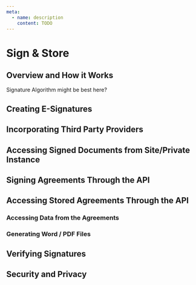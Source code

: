 ```yaml
---
meta:
  - name: description
    content: TODO
---
```


# Sign & Store

## Overview and How it Works

Signature Algorithm might be best here?

## Creating E-Signatures

## Incorporating Third Party Providers

## Accessing Signed Documents from Site/Private Instance

## Signing Agreements Through the API

## Accessing Stored Agreements Through the API

### Accessing Data from the Agreements

### Generating Word / PDF Files

## Verifying Signatures

## Security and Privacy
